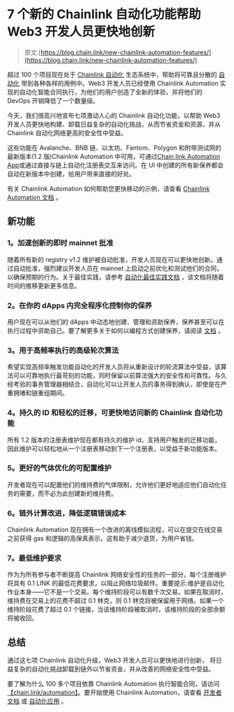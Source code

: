 # 7 个新的 Chainlink 自动化功能帮助 Web3 开发人员更快地创新

> 原文:[https://blog.chain.link/new-chainlink-automation-features/](https://blog.chain.link/new-chainlink-automation-features/)

超过 100 个项目现在处于 [Chainlink 自动化](https://chain.link/automation) 生态系统中，帮助将可靠且分散的 [自动化](https://blog.chain.link/smart-contract-automation-use-cases-powered-by-chainlink-keepers/) 带到各种各样的用例中。Web3 开发人员已经使用 Chainlink Automation 实现的自动化智能合同执行，为他们的用户创造了全新的体验，并将他们的 DevOps 开销降低了一个数量级。

今天，我们很高兴地宣布七项激动人心的 Chainlink 自动化功能，以帮助 Web3 开发人员更快地构建、卸载日益复杂的自动化挑战，从而节省资金和资源，并从 Chainlink 自动化网络更高的安全性中受益。

这些功能在 Avalanche、BNB 链、以太坊、Fantom、Polygon 和附带测试网的最新版本(1.2 版)Chainlink Automation 中可用，可通过[Chain link Automation App](https://automation.chain.link)或通过直接与链上自动化注册表交互来访问。在 UI 中创建的所有新保养都会自动在新版本中创建，给用户带来直接的好处。

有关 Chainlink Automation 如何帮助您更快移动的示例，请查看 [Chainlink Automation 文档](https://docs.chain.link/docs/chainlink-automation/introduction/) 。

## 新功能

### 1。加速创新的即时 mainnet 批准

随着所有新的 registry v1.2 维护被自动批准，开发人员现在可以更快地创新。通过自动批准，强烈建议开发人员在 mainnet 上启动之前优化和测试他们的合同，以确保预期的行为。关于最佳实践，请参考 [自动化最佳实践文档](https://docs.chain.link/docs/chainlink-automation/compatible-contracts/#best-practices) ，该文档将随着时间的推移更新更多信息。

### 2。在你的 dApps 内完全程序化控制你的保养

用户现在可以从他们的 dApps 中动态地创建、管理和资助保养，保养甚至可以在执行过程中资助自己。要了解更多关于如何以编程方式创建保养，请阅读 [文档](https://docs.chain.link/docs/chainlink-keepers/register-upkeep/#register-contract-programmatically) 。

### 3。用于高频率执行的高级轮次算法

希望实现高频率触发功能自动化的开发人员将从重新设计的轮流算法中受益，该算法可以可靠地执行最苛刻的功能，同时保留以前算法强大的安全性和可靠性。与久经考验的事务管理器相结合，自动化可以让开发人员的事务得到确认，即使是在严重拥堵和链重组期间。

### 4。持久的 ID 和轻松的迁移，可更快地访问新的 Chainlink 自动化功能

所有 1.2 版本的注册表维护现在都有持久的维护 id，支持用户触发的迁移功能，因此维护可以轻松地从一个注册表移动到下一个注册表，以受益于新功能版本。

### 5。更好的气体优化的可配置维护

开发者现在可以配置他们的维持费的气体限制，允许他们更好地适应他们自动化任务的需要，而不必为此创建新的维持费。

### 6。链外计算改进，降低逻辑错误成本

Chainlink Automation 现在拥有一个改进的离线模拟流程，可以在提交在线交易之前获得 gas 和逻辑的高保真表示。这有助于减少退货，为用户省钱。

### 7。最低维护要求

作为为所有参与者不断提高 Chainlink 网络安全性的任务的一部分，每个注册维护将具有 0.1 LINK 的最低花费要求，以阻止网络垃圾邮件。重要提示:维护是自动化作业本身——它不是一个交易。每个维持阶段可以有数千次交易。如果在取消时，维持费在交易上的花费不超过 0.1 林克，则 0.1 林克将被保留用于网络。如果一个维持阶段花费了超过 0.1 个链接，当该维持阶段被取消时，该维持阶段的全部余额将被收回。

## 总结

通过这七项 Chainlink 自动化升级，Web3 开发人员可以更快地进行创新， 将日益复杂的自动化挑战卸载到链外以节省资金，并从改善的网络安全性中受益。

要了解为什么 100 多个项目依靠 Chainlink Automation 执行智能合同，请访问[【chain.link/automation】](https://chain.link/automation)。要开始使用 Chainlink Automation，请查看 [开发者文档](https://docs.chain.link/docs/chainlink-automation/introduction/) 或 [自动化应用](https://automation.chain.link) 。